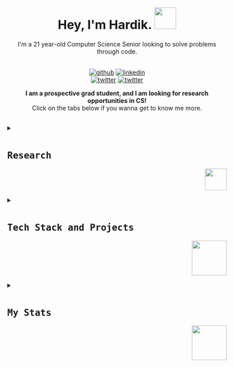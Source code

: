 <h1 align = 'center'> Hey, I'm Hardik.  <img src = "assets/octocat1.gif" width = 50px></h1>

<div align = 'center'>
I'm a 21 year-old Computer Science Senior looking to solve problems through code. <br><br>

<a href="https://github.com/snowclipsed" target="_blank"><img src="https://img.shields.io/badge/-Hardik_Bishnoi-black?logo=github&style=flat-square" alt="github"/></a>
<a href="https://www.linkedin.com/in/hardikbishnoi/" target="_blank"><img src="https://img.shields.io/badge/-Hardik_Bishnoi-blue?logo=linkedin&style=flat-square" alt="linkedin"></a><br>
<a href="https://twitter.com/snowclipsed" target="_blank"><img src="https://img.shields.io/badge/-Hardik-blue?logo=twitter&logoColor=white&style=flat-square" alt="twitter"/></a>
<a href="mailto:harrybishnoi@gmail.com"><img src="https://img.shields.io/badge/-harrybishnoi@gmail.com-white?logo=gmail&style=flat-square" alt="twitter"/></a>

<strong>I am a prospective grad student, and I am looking for research opportunities in CS!</strong> <br>Click on the tabs below if you wanna get to know me more. <br><img src = "assets/pointdown.gif" width = 15px></h1><br>

</div>

<details>
<summary>
<pre><h2 align = 'left'>Research</h2><img src = 'assets/bookworm.gif' align = 'right' width = 50px></pre>
</summary>
<br>

I am an upcoming CS researcher and prospective grad student. I have more than an year of undergraduate research experience.<br><br>

In 2022-23, I worked with [Dr. Rahul Suresh, *Siberian Federal University*](http://inspeq.sfu-kras.ru/Suresh) on the applications of ML in Physics. Our paper is under review and is to be published in [*Artificial Intelligence Review*](https://www.springer.com/journal/10462). 


<h3>I'm looking for research experience in Computer Science.</h3>

<img src = 'assets/researching.gif' align = 'right' width = 50%>

My research interests are as follows :

- ***Generative AI***
    - GAN Architecture
    - Super-Resolution
    - Style Preservation
    - Video Generation
    - Procedural Generation using GANs
    - Ethics of Generative AI

- ***Reinforcement Learning***
    - Markov Decision Processes
    - Deep Reinforcement Learning
    - RL in Games and Game Design

- ***Deep Learning in Games***
    - Procedural Generation Applications
    - RL Applications in Games
    - Player Modeling
    - Multi Agent Systems

</details>

<details>
<summary>
<pre><h2 align = 'left'>Tech Stack and Projects</h2><img src = 'assets/keyboard.gif' align = 'right' width = 80px></pre>
</summary>
<br>

<div align = 'center'>

![Python](https://img.shields.io/badge/python-3670A0?style=for-the-badge&logo=python&logoColor=ffdd54)![C++](https://img.shields.io/badge/c++-%2300599C.svg?style=for-the-badge&logo=c%2B%2B&logoColor=white)![C](https://img.shields.io/badge/c-0644a1.svg?style=for-the-badge&logo=c&logoColor=white) <br>
![JavaScript](https://img.shields.io/badge/javascript-%23323330.svg?style=for-the-badge&logo=javascript&logoColor=%23F7DF1E)![TypeScript](https://img.shields.io/badge/typescript-292a2b.svg?style=for-the-badge&logo=typescript&logoColor=white)![Java](https://img.shields.io/badge/java-222424.svg?style=for-the-badge&logo=openjdk&logoColor=white) <br>

![Jupyter Notebook](https://img.shields.io/badge/jupyter-%23FA0F00.svg?style=for-the-badge&logo=jupyter&logoColor=white)
![PyCharm](https://img.shields.io/badge/pycharm-143?style=for-the-badge&logo=pycharm&logoColor=black&color=black&labelColor=green)
![Visual Studio Code](https://img.shields.io/badge/Visual%20Studio%20Code-0078d7.svg?style=for-the-badge&logo=visual-studio-code&logoColor=white)
![Visual Studio](https://img.shields.io/badge/Visual%20Studio-5C2D91.svg?style=for-the-badge&logo=visual-studio&logoColor=white)<br>

![Keras](https://img.shields.io/badge/Keras-%23D00000.svg?style=for-the-badge&logo=Keras&logoColor=white)
![TensorFlow](https://img.shields.io/badge/TensorFlow-%23FF6F00.svg?style=for-the-badge&logo=TensorFlow&logoColor=white)
![PyTorch](https://img.shields.io/badge/PyTorch-%23EE4C2C.svg?style=for-the-badge&logo=PyTorch&logoColor=white)
![NumPy](https://img.shields.io/badge/numpy-%23013243.svg?style=for-the-badge&logo=numpy&logoColor=white)
![Pandas](https://img.shields.io/badge/pandas-%23150458.svg?style=for-the-badge&logo=pandas&logoColor=white)
![Matplotlib](https://img.shields.io/badge/Matplotlib-%23ffffff.svg?style=for-the-badge&logo=Matplotlib&logoColor=black)
![Plotly](https://img.shields.io/badge/Plotly-%233F4F75.svg?style=for-the-badge&logo=plotly&logoColor=white)
![scikit-learn](https://img.shields.io/badge/scikit--learn-%23F7931E.svg?style=for-the-badge&logo=scikit-learn&logoColor=white)
![SciPy](https://img.shields.io/badge/SciPy-%230C55A5.svg?style=for-the-badge&logo=scipy&logoColor=%white)<br>

![HTML5](https://img.shields.io/badge/html5-%23E34F26.svg?style=for-the-badge&logo=html5&logoColor=white)
![TailwindCSS](https://img.shields.io/badge/tailwindcss-%2338B2AC.svg?style=for-the-badge&logo=tailwind-css&logoColor=white)
![CSS3](https://img.shields.io/badge/css3-%231572B6.svg?style=for-the-badge&logo=css3&logoColor=white)<br>

![LaTeX](https://img.shields.io/badge/latex-%23008080.svg?style=for-the-badge&logo=latex&logoColor=white)
![Markdown](https://img.shields.io/badge/markdown-%23000000.svg?style=for-the-badge&logo=markdown&logoColor=white)


</div>

<img src="https://user-images.githubusercontent.com/73097560/115834477-dbab4500-a447-11eb-908a-139a6edaec5c.gif" align = 'center'> 
                  
My projects are being ported to github, slowly but surely!!

<br>

</details>

<details>
<summary>
<pre><h2 align = 'left'>My Stats</h2><img src = 'assets/rating.gif' align = 'right' width = 80px></pre>
</summary>
<br>
<div align = 'center'>

![](https://komarev.com/ghpvc/?username=snowclipsed&color=A020F0)


![](https://github-readme-stats.vercel.app/api?username=snowclipsed&theme=radical&show_icons=true&count_private=true&size=small)

![](https://github-readme-streak-stats.herokuapp.com/?user=Kapoor-0905&theme=radical)

![Top Langs](https://github-readme-stats.vercel.app/api/top-langs/?username=snowclipsed&layout=compact&langs_count=8&theme=radical)

</div>
</details>